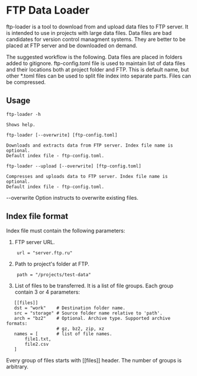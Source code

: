 FTP Data Loader
===============

ftp-loader is a tool to download from and upload data files to FTP server.
It is intended to use in projects with large data files. Data files are bad 
candidates for version control managment systems. They are better to be placed
at FTP server and be downloaded on demand. 

The suggested workflow is the following. Data files are placed in folders added
to gitignore. ftp-config.toml file is used to maintain list of data files and 
their locations both at project folder and FTP. This is default name, but other
*.toml files can be used to split file index into separate parts. Files can
be compressed.

Usage
-----

```
ftp-loader -h
```
    Shows help.
```
ftp-loader [--overwrite] [ftp-config.toml] 
```
    Downloads and extracts data from FTP server. Index file name is optional.
    Default index file - ftp-config.toml.

```
ftp-loader --upload [--overwrite] [ftp-config.toml]
```
    Compresses and uploads data to FTP server. Index file name is optional. 
    Default index file - ftp-config.toml.

--overwrite Option instructs to overwrite existing files.

Index file format
-----------------

Index file must contain the following parameters:


1. FTP server URL.
```
    url = "server.ftp.ru"
```
2. Path to project's folder at FTP. 
```
    path = "/projects/test-data"
```
3. List of files to be transferred. It is a list of file groups. Each group
   contain 3 or 4 parameters:

```
   [[files]]
   dst = "work"    # Destination folder name.
   src = "storage" # Source folder name relative to 'path'.
   arch = "bz2"    # Optional. Archive type. Supported archive formats:
                   # gz, bz2, zip, xz
   names = [       # list of file names.
       file1.txt,
       file2.csv
   ]
```
   Every group of files starts with [[files]] header. The number of groups is 
   arbitrary.
